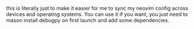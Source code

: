 this is literally just to make it easier for me to sync my neovim config across devices and operating systems.
You can use it if you want, you just need to mason install debugpy on first launch and add some dependencies.
